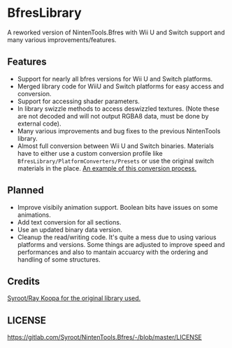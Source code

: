 # BfresLibrary
A reworked version of NintenTools.Bfres with Wii U and Switch support and many various improvements/features.

## Features
- Support for nearly all bfres versions for Wii U and Switch platforms.
- Merged library code for WiiU and Switch platforms for easy access and conversion.
- Support for accessing shader parameters.
- In library swizzle methods to access deswizzled textures. (Note these are not decoded and will not output RGBA8 data, must be done by external code).
- Many various improvements and bug fixes to the previous NintenTools library.
- Almost full conversion between Wii U and Switch binaries. Materials have to either use a custom conversion profile like `BfresLibrary/PlatformConverters/Presets` or use the original switch materials in the place. [An example of this conversion process.](https://github.com/KillzXGaming/BfresPlatformConverter)

## Planned
- Improve visibily animation support. Boolean bits have issues on some animations.
- Add text conversion for all sections.
- Use an updated binary data version.
- Cleanup the read/writing code. It's quite a mess due to using various platforms and versions. Some things are adjusted to improve speed and performances and also to mantain accuarcy with the ordering and handling of some structures. 

## Credits
[Syroot/Ray Koopa for the original library used.](https://gitlab.com/Syroot/NintenTools.Bfres/tree/master/src/Syroot.NintenTools.Bfres)

## LICENSE
https://gitlab.com/Syroot/NintenTools.Bfres/-/blob/master/LICENSE
